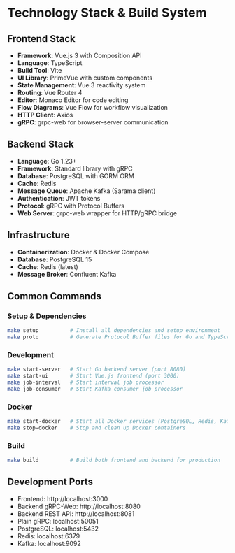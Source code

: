 # Technology Stack & Build System

## Frontend Stack
- **Framework**: Vue.js 3 with Composition API
- **Language**: TypeScript
- **Build Tool**: Vite
- **UI Library**: PrimeVue with custom components
- **State Management**: Vue 3 reactivity system
- **Routing**: Vue Router 4
- **Editor**: Monaco Editor for code editing
- **Flow Diagrams**: Vue Flow for workflow visualization
- **HTTP Client**: Axios
- **gRPC**: grpc-web for browser-server communication

## Backend Stack
- **Language**: Go 1.23+
- **Framework**: Standard library with gRPC
- **Database**: PostgreSQL with GORM ORM
- **Cache**: Redis
- **Message Queue**: Apache Kafka (Sarama client)
- **Authentication**: JWT tokens
- **Protocol**: gRPC with Protocol Buffers
- **Web Server**: grpc-web wrapper for HTTP/gRPC bridge

## Infrastructure
- **Containerization**: Docker & Docker Compose
- **Database**: PostgreSQL 15
- **Cache**: Redis (latest)
- **Message Broker**: Confluent Kafka

## Common Commands

### Setup & Dependencies
```bash
make setup          # Install all dependencies and setup environment
make proto          # Generate Protocol Buffer files for Go and TypeScript
```

### Development
```bash
make start-server   # Start Go backend server (port 8080)
make start-ui       # Start Vue.js frontend (port 3000)
make job-interval   # Start interval job processor
make job-consumer   # Start Kafka consumer job processor
```

### Docker
```bash
make start-docker   # Start all Docker services (PostgreSQL, Redis, Kafka)
make stop-docker    # Stop and clean up Docker containers
```

### Build
```bash
make build          # Build both frontend and backend for production
```

## Development Ports
- Frontend: http://localhost:3000
- Backend gRPC-Web: http://localhost:8080
- Backend REST API: http://localhost:8081
- Plain gRPC: localhost:50051
- PostgreSQL: localhost:5432
- Redis: localhost:6379
- Kafka: localhost:9092